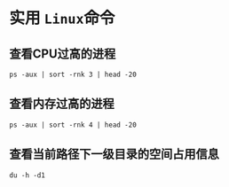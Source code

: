 # 实用 `Linux`命令

## 查看CPU过高的进程
```shell script
ps -aux | sort -rnk 3 | head -20
```
## 查看内存过高的进程
```shell script
ps -aux | sort -rnk 4 | head -20
```
## 查看当前路径下一级目录的空间占用信息
```shell script
du -h -d1
```